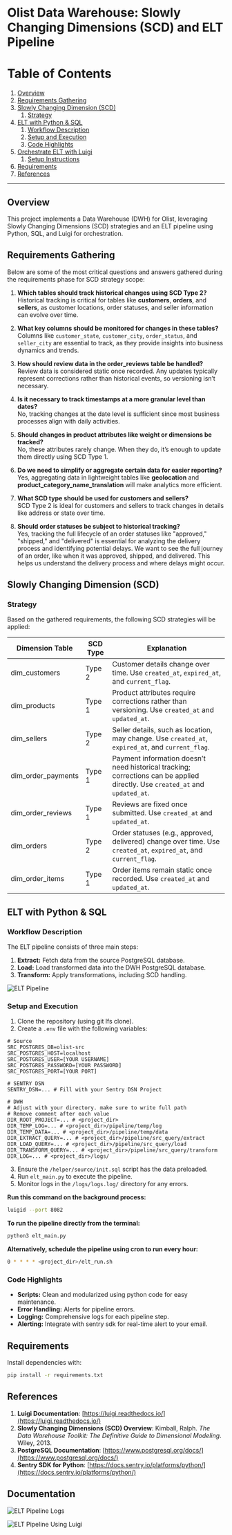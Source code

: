 

# Olist Data Warehouse: Slowly Changing Dimensions (SCD) and ELT Pipeline

# Table of Contents
1. [Overview](#overview)
2. [Requirements Gathering](#requirements-gathering)
3. [Slowly Changing Dimension (SCD)](#slowly-changing-dimension-scd)
   1. [Strategy](#strategy)
4. [ELT with Python & SQL](#elt-with-python--sql)
   1. [Workflow Description](#workflow-description)
   2. [Setup and Execution](#setup-and-execution)
   3. [Code Highlights](#code-highlights)
5. [Orchestrate ELT with Luigi](#orchestrate-elt-with-luigi)
   1. [Setup Instructions](#setup-instructions)
6. [Requirements](#requirements)
7. [References](#references)

---

## Overview
This project implements a Data Warehouse (DWH) for Olist, leveraging Slowly Changing Dimensions (SCD) strategies and an ELT pipeline using Python, SQL, and Luigi for orchestration.

## Requirements Gathering
Below are some of the most critical questions and answers gathered during the requirements phase for SCD strategy scope:

1. **Which tables should track historical changes using SCD Type 2?**  
   Historical tracking is critical for tables like **customers**, **orders**, and **sellers**, as customer locations, order statuses, and seller information can evolve over time.

2. **What key columns should be monitored for changes in these tables?**  
   Columns like `customer_state`, `customer_city`, `order_status`, and `seller_city` are essential to track, as they provide insights into business dynamics and trends.

3. **How should review data in the order_reviews table be handled?**  
   Review data is considered static once recorded. Any updates typically represent corrections rather than historical events, so versioning isn’t necessary.

4. **Is it necessary to track timestamps at a more granular level than dates?**  
   No, tracking changes at the date level is sufficient since most business processes align with daily activities.

5. **Should changes in product attributes like weight or dimensions be tracked?**  
   No, these attributes rarely change. When they do, it’s enough to update them directly using SCD Type 1.

6. **Do we need to simplify or aggregate certain data for easier reporting?**  
   Yes, aggregating data in lightweight tables like **geolocation** and **product_category_name_translation** will make analytics more efficient.

7. **What SCD type should be used for customers and sellers?**  
   SCD Type 2 is ideal for customers and sellers to track changes in details like address or state over time.

8. **Should order statuses be subject to historical tracking?**  
   Yes, tracking the full lifecycle of an order statuses like "approved," "shipped," and "delivered" is essential for analyzing the delivery process and identifying potential delays. We want to see the full journey of an order, like when it was approved, shipped, and delivered. This helps us understand the delivery process and where delays might occur.

## Slowly Changing Dimension (SCD)
### Strategy
Based on the gathered requirements, the following SCD strategies will be applied:

| Dimension Table      | SCD Type | Explanation                                                                 |
|----------------------|----------|-----------------------------------------------------------------------------|
| dim_customers        | Type 2   | Customer details change over time. Use `created_at`, `expired_at`, and `current_flag`. |
| dim_products         | Type 1   | Product attributes require corrections rather than versioning. Use `created_at` and `updated_at`. |
| dim_sellers          | Type 2   | Seller details, such as location, may change. Use `created_at`, `expired_at`, and `current_flag`. |
| dim_order_payments   | Type 1   | Payment information doesn’t need historical tracking; corrections can be applied directly. Use `created_at` and `updated_at`. |
| dim_order_reviews    | Type 1   | Reviews are fixed once submitted. Use `created_at` and `updated_at`.       |
| dim_orders           | Type 2   | Order statuses (e.g., approved, delivered) change over time. Use `created_at`, `expired_at`, and `current_flag`. |
| dim_order_items      | Type 1   | Order items remain static once recorded. Use `created_at` and `updated_at`. |

## ELT with Python & SQL

### Workflow Description
The ELT pipeline consists of three main steps:
1. **Extract:** Fetch data from the source PostgreSQL database.
2. **Load:** Load transformed data into the DWH PostgreSQL database.
3. **Transform:** Apply transformations, including SCD handling.

![ELT Pipeline](img_assets/ELT_Illustration.png)

### Setup and Execution
1. Clone the repository (using git lfs clone).
2. Create a `.env` file with the following variables:

```env
# Source
SRC_POSTGRES_DB=olist-src
SRC_POSTGRES_HOST=localhost
SRC_POSTGRES_USER=[YOUR USERNAME]
SRC_POSTGRES_PASSWORD=[YOUR PASSWORD]
SRC_POSTGRES_PORT=[YOUR PORT]

# SENTRY DSN
SENTRY_DSN=... # Fill with your Sentry DSN Project 

# DWH
# Adjust with your directory. make sure to write full path
# Remove comment after each value
DIR_ROOT_PROJECT=... # <project_dir>
DIR_TEMP_LOG=... # <project_dir>/pipeline/temp/log
DIR_TEMP_DATA=... # <project_dir>/pipeline/temp/data
DIR_EXTRACT_QUERY=... # <project_dir>/pipeline/src_query/extract
DIR_LOAD_QUERY=... # <project_dir>/pipeline/src_query/load
DIR_TRANSFORM_QUERY=... # <project_dir>/pipeline/src_query/transform
DIR_LOG=... # <project_dir>/logs/
```

3. Ensure the `/helper/source/init.sql` script has the data preloaded.
4. Run `elt_main.py` to execute the pipeline.
5. Monitor logs in the `/logs/logs.log/` directory for any errors.

**Run this command on the background process:**
```bash
luigid --port 8082
```

**To run the pipeline directly from the terminal:**
```bash
python3 elt_main.py
```

**Alternatively, schedule the pipeline using cron to run every hour:**
```bash
0 * * * * <project_dir>/elt_run.sh
```

### Code Highlights
- **Scripts:** Clean and modularized using python code for easy maintenance.
- **Error Handling:** Alerts for pipeline errors.
- **Logging:** Comprehensive logs for each pipeline step.
- **Alerting:** Integrate with sentry sdk for real-time alert to your email.

## Requirements
Install dependencies with:
```bash
pip install -r requirements.txt
```

## References
1. **Luigi Documentation**: [https://luigi.readthedocs.io/](https://luigi.readthedocs.io/)
2. **Slowly Changing Dimensions (SCD) Overview**: Kimball, Ralph. *The Data Warehouse Toolkit: The Definitive Guide to Dimensional Modeling*. Wiley, 2013.
3. **PostgreSQL Documentation**: [https://www.postgresql.org/docs/](https://www.postgresql.org/docs/)
4. **Sentry SDK for Python**: [https://docs.sentry.io/platforms/python/](https://docs.sentry.io/platforms/python/)


## Documentation

![ELT Pipeline Logs](img_assets/logs.png)


![ELT Pipeline Using Luigi](img_assets/luigi_8082.png)